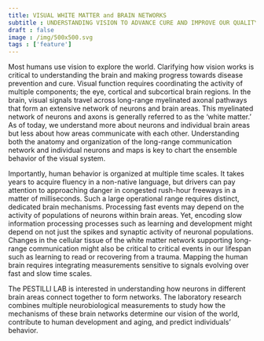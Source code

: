 ```yaml
---
title: VISUAL WHITE MATTER and BRAIN NETWORKS
subtitle : UNDERSTANDING VISION TO ADVANCE CURE AND IMPROVE OUR QUALITY OF LIFE
draft : false
image : /img/500x500.svg
tags : ['feature']
---
```

Most humans use vision to explore the world. Clarifying how vision works is critical to understanding the brain and making progress towards disease prevention and cure. Visual function requires coordinating the activity of multiple components; the eye, cortical and subcortical brain regions. In the brain, visual signals travel across long-range myelinated axonal pathways that form an extensive network of neurons and brain areas. This myelinated network of neurons and axons is generally referred to as the ‘white matter.’ As of today, we understand more about neurons and individual brain areas but less about how areas communicate with each other. Understanding both the anatomy and organization of the long-range communication network and individual neurons and maps is key to chart the ensemble behavior of the visual system.

Importantly, human behavior is organized at multiple time scales. It takes years to acquire fluency in a non-native language, but drivers can pay attention to approaching danger in congested rush-hour freeways in a matter of milliseconds. Such a large operational range requires distinct, dedicated brain mechanisms.  Processing fast events may depend on the activity of populations of neurons within brain areas. Yet, encoding slow information processing processes such as learning and development might depend on not just the spikes and synaptic activity of neuronal populations. Changes in the cellular tissue of the white matter network supporting long-range communication might also be critical to critical events in our lifespan such as learning to read or recovering from a trauma. Mapping the human brain requires integrating measurements sensitive to signals evolving over fast and slow time scales. 

The PESTILLI LAB is interested in understanding how neurons in different brain areas connect together to form networks. The laboratory research combines multiple neurobiological measurements to study how the mechanisms of these brain networks determine our vision of the world, contribute to human development and aging, and predict individuals’ behavior. 
